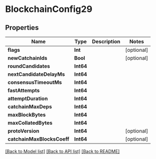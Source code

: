 # BlockchainConfig29

## Properties
Name | Type | Description | Notes
------------ | ------------- | ------------- | -------------
**flags** | **Int** |  | [optional] 
**newCatchainIds** | **Bool** |  | [optional] 
**roundCandidates** | **Int64** |  | 
**nextCandidateDelayMs** | **Int64** |  | 
**consensusTimeoutMs** | **Int64** |  | 
**fastAttempts** | **Int64** |  | 
**attemptDuration** | **Int64** |  | 
**catchainMaxDeps** | **Int64** |  | 
**maxBlockBytes** | **Int64** |  | 
**maxCollatedBytes** | **Int64** |  | 
**protoVersion** | **Int64** |  | [optional] 
**catchainMaxBlocksCoeff** | **Int64** |  | [optional] 

[[Back to Model list]](../README.md#documentation-for-models) [[Back to API list]](../README.md#documentation-for-api-endpoints) [[Back to README]](../README.md)


